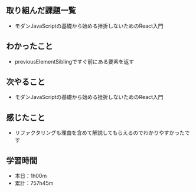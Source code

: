 ## 取り組んだ課題一覧
- モダンJavaScriptの基礎から始める挫折しないためのReact入門
## わかったこと
- previousElementSiblingですぐ前にある要素を返す
## 次やること
- モダンJavaScriptの基礎から始める挫折しないためのReact入門
## 感じたこと
- リファクタリングも理由を含めて解説してもらえるのでわかりやすかったです
## 学習時間
- 本日：1h00m
- 累計：757h45m
